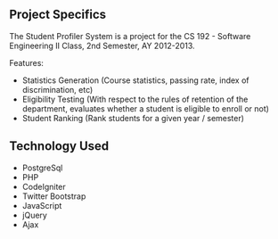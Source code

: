## Project Specifics </h3>
The Student Profiler System is a project for the CS 192 - Software Engineering II Class, 2nd Semester, AY 2012-2013.

Features:
* Statistics Generation (Course statistics, passing rate, index of discrimination, etc)
* Eligibility Testing (With respect to the rules of retention of the department, evaluates whether a student is eligible to enroll or not)
* Student Ranking (Rank students for a given year / semester)
	
## Technology Used
* PostgreSql
* PHP
* CodeIgniter
* Twitter Bootstrap
* JavaScript
* jQuery
* Ajax

